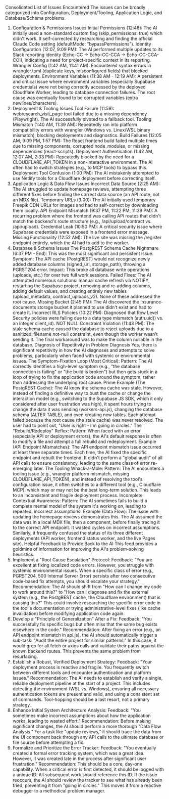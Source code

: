 Consolidated List of Issues Encountered
The issues can be broadly categorized into Configuration, Deployment/Tooling, Application Logic, and Database/Schema problems.
1. Configuration & Permissions Issues
Initial Permissions (12:46): The AI initially used a non-standard custom flag (skip_permissions: true) which didn't work. It self-corrected by researching and finding the official Claude Code setting (defaultMode: "bypassPermissions").
Identity Configuration (12:07, 9:09 PM): The AI performed multiple updates to its Slack reporting identity (Echo-CC -> Echo-CC-CCA -> Echo-CC-CCA-COI), indicating a need for project-specific context in its reporting.
Wrangler Config (1:42 AM, 11:41 AM): Encountered syntax errors in wrangler.toml (duplicate keys, misconfigured fields) that blocked deployments.
Environment Variables (11:38 AM - 12:19 AM): A persistent and critical issue where environment variables (especially Supabase credentials) were not being correctly accessed by the deployed Cloudflare Worker, leading to database connection failures. The root cause was eventually found to be corrupted variables (extra newlines/characters).
2. Deployment & Tooling Issues
Tool Failure (11:59): webresearch_visit_page tool failed due to a missing dependency (Playwright). The AI successfully pivoted to a fallback tool.
Tooling Mismatch (1:40 AM, 11:39 AM): Repeatedly ran into platform compatibility errors with wrangler (Windows vs. Linux/WSL binary mismatch), blocking deployments and diagnostics.
Build Failures (12:05 AM, 9:09 PM, 1:57 PM): The React frontend build failed multiple times due to missing components, corrupted node_modules, or missing dependencies (react-scripts).
Deployment Authentication (1:42 AM, 12:07 AM, 2:33 PM): Repeatedly blocked by the need for a CLOUDFLARE_API_TOKEN in a non-interactive environment. The AI often had to switch strategies (e.g., to MCP tools) to bypass this.
Deployment Tool Confusion (1:00 PM): The AI mistakenly attempted to use Netlify tools for a Cloudflare deployment before correcting itself.
3. Application Logic & Data Flow Issues
Incorrect Data Source (2:25 AM): The AI struggled to update homepage reviews, attempting three different fixes before finding the correct data source (an API route, not an MDX file).
Temporary URLs (3:00): The AI initially used temporary Freepik CDN URLs for images and had to self-correct by downloading them locally.
API Endpoint Mismatch (9:37 PM, 11:22 PM, 11:39 PM): A recurring problem where the frontend was calling API routes that didn't match the backend's route structure (e.g., /api/upload/contract vs. /api/upload).
Credential Leak (10:50 PM): A critical security issue where Supabase credentials were exposed in a frontend error message.
Missing Functionality (12:52 AM): The live site was missing the /register endpoint entirely, which the AI had to add to the worker.
4. Database & Schema Issues
The PostgREST Schema Cache Nightmare (6:37 PM - End): This was the most significant and persistent issue.
Symptom: The API cache (PostgREST) would not recognize newly added database columns (signed_url, storage_path), throwing a PGRST204 error.
Impact: This broke all database write operations (uploads, etc.) for over two full work sessions.
Failed Fixes: The AI attempted numerous solutions: manual cache refresh via NOTIFY, restarting the Supabase project, removing and re-adding columns, adding default values, and creating entirely new tables (upload_metadata, contract_uploads_v2). None of these addressed the root cause.
Missing Bucket (2:45 PM): The AI discovered the insurance-documents storage bucket it planned to use didn't exist and had to create it.
Incorrect RLS Policies (10:22 PM): Diagnosed that Row Level Security policies were failing due to a data type mismatch (auth.uid() vs. an integer client_id).
NOT NULL Constraint Violation (11:43 PM): The stale schema cache caused the database to reject uploads due to a sanitized_filename not-null constraint, even though the worker wasn't sending it. The final workaround was to make the column nullable in the database.
Diagnosis of Repetitivity in Problem Diagnosis
Yes, there is significant repetitivity in how the AI diagnoses and attempts to solve problems, particularly when faced with systemic or environmental issues.
The Symptom-Fixation Loop (Most Critical):
Pattern: The AI correctly identifies a high-level symptom (e.g., "the database connection is failing" or "the build is broken") but then gets stuck in a loop of trying to fix the application code around the symptom, rather than addressing the underlying root cause.
Prime Example (The PostgREST Cache): The AI knew the schema cache was stale. However, instead of finding a definitive way to bust the cache or change the interaction model (e.g., switching to the Supabase JS SDK, which it only considered after user frustration was high), it spent hours trying to change the data it was sending (workers-api.js), changing the database schema (ALTER TABLE), and even creating new tables. Each attempt failed because the root cause (the stale cache) was never resolved. The user had to point out, "User is right - I'm going in circles."
The "Rebuild/Redeploy" Reflex:
Pattern: When faced with an error (especially API or deployment errors), the AI's default response is often to modify a file and attempt a full rebuild and redeployment.
Example (API Endpoint Mismatches): The API endpoint mismatch issue occurred at least three separate times. Each time, the AI fixed the specific endpoint and rebuilt the frontend. It didn't perform a "global audit" of all API calls to ensure consistency, leading to the same class of error re-emerging later.
The Tooling Whack-a-Mole:
Pattern: The AI encounters a tooling issue (e.g., wrangler platform mismatch, missing CLOUDFLARE_API_TOKEN), and instead of resolving the tool's configuration issue, it often switches to a different tool (e.g., Cloudflare MCP), which may or may not be the best long-term solution. This leads to an inconsistent and fragile deployment process.
Incomplete Contextual Awareness:
Pattern: The AI sometimes fails to build a complete mental model of the system it's working on, leading to repeated, incorrect assumptions.
Example (Data Flow): The issue with updating the homepage reviews demonstrates this. The AI assumed the data was in a local MDX file, then a component, before finally tracing it to the correct API endpoint. It wasted cycles on incorrect assumptions. Similarly, it frequently confused the status of its three different deployments (API worker, frontend status worker, and the live Pages site).
Helpful Feedback to Provide Back to the AI
This feed provides a goldmine of information for improving the AI's problem-solving heuristics.
1. Implement a "Root Cause Escalation" Protocol:
Feedback: "You are excellent at fixing localized code errors. However, you struggle with systemic environmental issues. When a specific class of error (e.g., PGRST204, 500 Internal Server Error) persists after two consecutive code-based fix attempts, you should escalate your strategy."
Recommendation: The AI should shift from "How can I change my code to work around this?" to "How can I diagnose and fix the external system (e.g., the PostgREST cache, the Cloudflare environment) that is causing this?" This could involve researching the specific error code in the tool's documentation or trying administrative-level fixes (like cache invalidation) before modifying application code again.
2. Develop a "Principle of Generalization" After a Fix:
Feedback: "You successfully fix specific bugs but often miss that the same bug exists elsewhere in the code."
Recommendation: After fixing an error (e.g., an API endpoint mismatch in api.js), the AI should automatically trigger a sub-task: "Audit the entire project for similar patterns." In this case, it would grep for all fetch or axios calls and validate their paths against the known backend routes. This prevents the same problem from resurfacing.
3. Establish a Robust, Verified Deployment Strategy:
Feedback: "Your deployment process is reactive and fragile. You frequently switch between different tools and encounter authentication and platform issues."
Recommendation: The AI needs to establish and verify a single, reliable deployment pipeline at the start of a project. This includes detecting the environment (WSL vs. Windows), ensuring all necessary authentication tokens are present and valid, and using a consistent set of commands. Tool-hopping should be a last resort, not a primary strategy.
4. Enhance Initial System Architecture Analysis:
Feedback: "You sometimes make incorrect assumptions about how the application works, leading to wasted effort."
Recommendation: Before making significant changes, the AI should perform a more thorough "Data Flow Analysis." For a task like "update reviews," it should trace the data from the UI component back through any API calls to the ultimate database or file source before attempting a fix.
5. Formalize and Prioritize the Error Tracker:
Feedback: "You eventually created a formal error tracking system, which was a great idea. However, it was created late in the process after significant user frustration."
Recommendation: This should be a core, day-one capability. When a critical error is first detected, it should be logged with a unique ID. All subsequent work should reference this ID. If the issue reoccurs, the AI should review the tracker to see what has already been tried, preventing it from "going in circles." This moves it from a reactive debugger to a methodical problem manager.